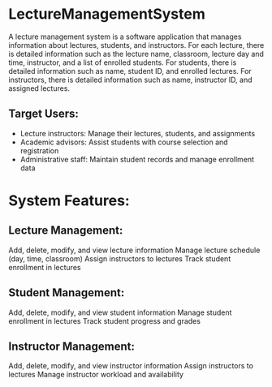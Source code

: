 # LectureManagementSystem

A lecture management system is a software application that manages information about lectures, students, and instructors. For each lecture, there is detailed information such as the lecture name, classroom, lecture day and time, instructor, and a list of enrolled students. For students, there is detailed information such as name, student ID, and enrolled lectures. For instructors, there is detailed information such as name, instructor ID, and assigned lectures.

## Target Users:

- Lecture instructors: Manage their lectures, students, and assignments
- Academic advisors: Assist students with course selection and registration
- Administrative staff: Maintain student records and manage enrollment data

# System Features:

## Lecture Management:

Add, delete, modify, and view lecture information
Manage lecture schedule (day, time, classroom)
Assign instructors to lectures
Track student enrollment in lectures
## Student Management:

Add, delete, modify, and view student information
Manage student enrollment in lectures
Track student progress and grades
## Instructor Management:

Add, delete, modify, and view instructor information
Assign instructors to lectures
Manage instructor workload and availability
